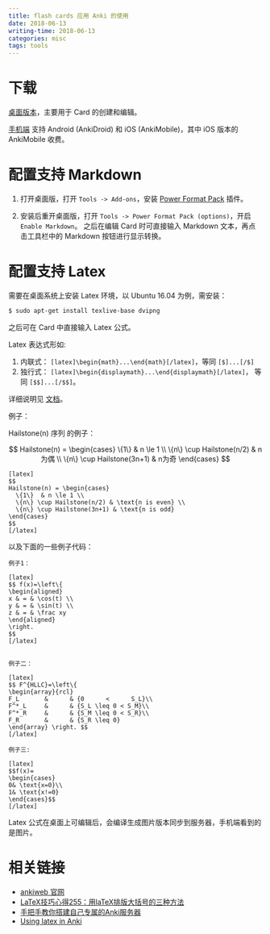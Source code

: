```yaml
---
title: flash cards 应用 Anki 的使用
date: 2018-06-13
writing-time: 2018-06-13
categories: misc
tags: tools
---
```


# 下载

[桌面版本](https://apps.ankiweb.net/)，主要用于 Card 的创建和编辑。

[手机端](https://apps.ankiweb.net/) 支持 Android (AnkiDroid) 和 iOS (AnkiMobile)，其中 iOS 版本的 AnkiMobile 收费。


# 配置支持 Markdown

1. 打开桌面版，打开 `Tools -> Add-ons`，安装 [Power Format Pack](https://ankiweb.net/shared/info/162313389) 插件。

2. 安装后重开桌面版，打开 `Tools -> Power Format Pack (options)`，开启 `Enable Markdown`。 之后在编辑 Card 时可直接输入 Markdown 文本，再点击工具栏中的 Markdown 按钮进行显示转换。

# 配置支持 Latex

需要在桌面系统上安装 Latex 环境，以 Ubuntu 16.04 为例，需安装：

```bash
$ sudo apt-get install texlive-base dvipng
```

之后可在 Card 中直接输入 Latex 公式。

Latex 表达式形如: 

1. 内联式： `[latex]\begin{math}...\end{math}[/latex]`，等同 `[$]...[/$]`
2. 独行式： `[latex]\begin{displaymath}...\end{displaymath}[/latex]`， 等同 `[$$]...[/$$]`。

详细说明见 [文档](https://apps.ankiweb.net/docs/manual.html#adding-cards-and-notes)。

例子：

Hailstone(n) 序列 的例子：

$$
Hailstone(n) = \begin{cases}
  \{1\}  & n \le 1 \\
  \{n\} \cup Hailstone(n/2) & n为偶 \\
  \{n\} \cup Hailstone(3n+1) & n为奇
\end{cases}
$$


```
[latex]
$$
Hailstone(n) = \begin{cases}
  \{1\}  & n \le 1 \\
  \{n\} \cup Hailstone(n/2) & \text{n is even} \\
  \{n\} \cup Hailstone(3n+1) & \text{n is odd}
\end{cases}
$$
[/latex]
```

以及下面的一些例子代码：

```
例子1：

[latex]
$$ f(x)=\left\{
\begin{aligned}
x & = & \cos(t) \\
y & = & \sin(t) \\
z & = & \frac xy
\end{aligned}
\right.
$$
[/latex]


例子二：

[latex]
$$ F^{HLLC}=\left\{
\begin{array}{rcl}
F_L       &      & {0      <      S_L}\\
F^*_L     &      & {S_L \leq 0 < S_M}\\
F^*_R     &      & {S_M \leq 0 < S_R}\\
F_R       &      & {S_R \leq 0}
\end{array} \right. $$
[/latex]

例子三:

[latex]
$$f(x)=
\begin{cases}
0& \text{x=0}\\
1& \text{x!=0}
\end{cases}$$
[/latex]
```

Latex 公式在桌面上可编辑后，会编译生成图片版本同步到服务器，手机端看到的是图片。


# 相关链接

+ [ankiweb 官网](https://apps.ankiweb.net/)
+ [LaTeX技巧心得255：用laTeX排版大括号的三种方法](http://blog.sina.com.cn/s/blog_5e16f1770100gzud.html)
+ [手把手教你搭建自己专属的Anki服务器](https://www.jianshu.com/p/c50e3feec878)
+ [Using latex in Anki](https://askubuntu.com/questions/668762/using-latex-in-anki)
